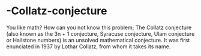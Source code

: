 # -Collatz-conjecture
You like math? How can you not know this problem; The Collatz conjecture (also known as the 3n + 1 conjecture, Syracuse conjecture, Ulam conjecture or Hailstone numbers) is an unsolved mathematical conjecture. It was first enunciated in 1937 by Lothar Collatz, from whom it takes its name.

